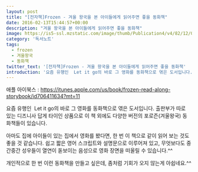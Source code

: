 ```yaml
---
layout: post
title: "[전자책]Frozen - 겨울 왕국을 본 아이들에게 읽어주면 좋을 동화책"
date: 2016-02-13T15:44:57+00:00
description: "겨울 왕국을 본 아이들에게 읽어주면 좋을 동화책"
image: https://is5-ssl.mzstatic.com/image/thumb/Publication4/v4/82/12/05/821205be-ab0f-69e4-fdcc-268d4c083a77/source/225x225bb.jpg
category: '독서노트'  
tags: 
  - frozen
  - 겨울왕국
  - 동화책
twitter_text: '[전자책]Frozen - 겨울 왕국을 본 아이들에게 읽어주면 좋을 동화책'
introduction: '요즘 유행인  Let it go의 바로 그 영화를 동화책으로 엮은 도서입니다.'
---
```


애플 아이북스 : <https://itunes.apple.com/us/book/frozen-read-along-storybook/id706411634?mt=11>

요즘 유행인  Let it go의 바로 그 영화를 동화책으로 엮은 도서입니다. 출판부가 따로 있는 디즈니사 답게 타이인 상품으로 이 책 외에도 다양한 버전의 포로즌(겨울왕국) 동화책들이 있습니다.

아마도 집에 아이들이 있는 집에서 영화를 봤다면, 한 번 이 책으로 같이 읽어 보는 것도 좋을 것 같습니다. 쉽고 짧은 영어 스크립트와 설명문으로 이루어져 있고, 무엇보다도 중간중간 성우들이 열연이 돋보이는 음성으로 영화 장면을 떠올릴 수 있습니다.^^

개인적으로 한 번 이런 동화책을 만들고 싶은데, 좀처럼 기회가 오지 않는게 아쉽네요.^^